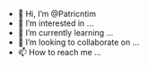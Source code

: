 - 👋 Hi, I’m @Patricntim
- 👀 I’m interested in ...
- 🌱 I’m currently learning ...
- 💞️ I’m looking to collaborate on ...
- 📫 How to reach me ...

<!---
Patricntim/Patricntim is a ✨ special ✨ repository because its `README.md` (this file) appears on your GitHub profile.
You can click the Preview link to take a look at your changes.
--->
